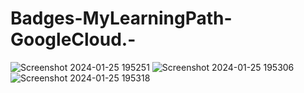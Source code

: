 # Badges-MyLearningPath-GoogleCloud.-

![Screenshot 2024-01-25 195251](https://github.com/Danangadi26/Badges-MyLearningPath-GoogleCloud/assets/86056910/f4b652a0-5ab1-4442-a29e-6ee2b825344c)
![Screenshot 2024-01-25 195306](https://github.com/Danangadi26/Badges-MyLearningPath-GoogleCloud/assets/86056910/2b00f965-1414-44f9-8617-ffed827faafb)
![Screenshot 2024-01-25 195318](https://github.com/Danangadi26/Badges-MyLearningPath-GoogleCloud/assets/86056910/0ddeeb86-fa71-40d6-be02-d25f2a3704e0)
